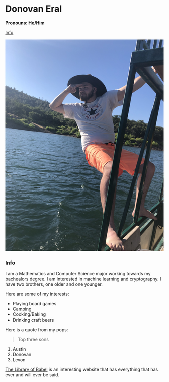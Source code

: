 # Donovan Eral #
**Pronouns: He/Him**

[Info](#info)

![](./IMG_3238.jpeg)

### Info

I am a Mathematics and Computer Science major working towards my bachealors degree. I am interested in machine learning and cryptography. I have two brothers, one older and one younger.

Here are some of my interests:

- Playing board games
- Camping
- Cooking/Baking
- Drinking craft beers

Here is a quote from my pops:
> Top three sons

1. Austin
2. Donovan
3. Levon

[The Library of Babel](https://libraryofbabel.info/search.html) is an interesting website that has everything that has ever and will ever be said.

